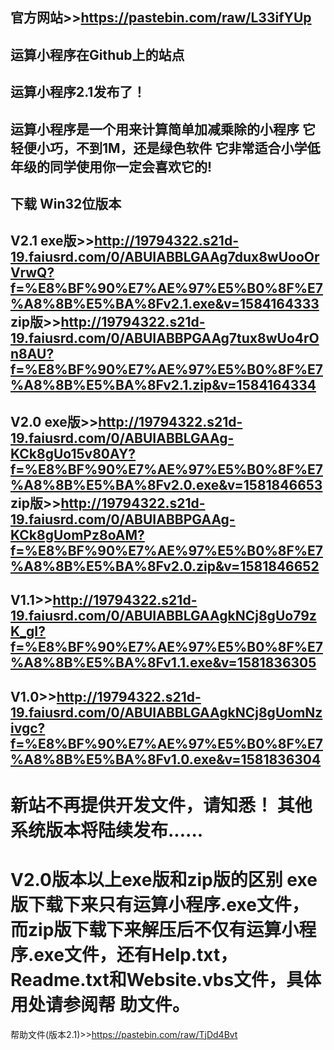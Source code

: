 官方网站>>https://pastebin.com/raw/L33ifYUp
-----------------------------------------------------------------------
运算小程序在Github上的站点
-----------------------------------------------------------------------
运算小程序2.1发布了！
-----------------------------------------------------------------------
运算小程序是一个用来计算简单加减乘除的小程序
它轻便小巧，不到1M，还是绿色软件
它非常适合小学低年级的同学使用
​你一定会喜欢它的!
-----------------------------------------------------------------------
下载
Win32位版本
-----------------------------------------------------------------------
V2.1
exe版>>http://19794322.s21d-19.faiusrd.com/0/ABUIABBLGAAg7dux8wUooOrVrwQ?f=%E8%BF%90%E7%AE%97%E5%B0%8F%E7%A8%8B%E5%BA%8Fv2.1.exe&v=1584164333
zip版>>http://19794322.s21d-19.faiusrd.com/0/ABUIABBPGAAg7tux8wUo4rOn8AU?f=%E8%BF%90%E7%AE%97%E5%B0%8F%E7%A8%8B%E5%BA%8Fv2.1.zip&v=1584164334
-----------------------------------------------------------------------
V2.0
exe版>>http://19794322.s21d-19.faiusrd.com/0/ABUIABBLGAAg-KCk8gUo15v80AY?f=%E8%BF%90%E7%AE%97%E5%B0%8F%E7%A8%8B%E5%BA%8Fv2.0.exe&v=1581846653
zip版>>http://19794322.s21d-19.faiusrd.com/0/ABUIABBPGAAg-KCk8gUomPz8oAM?f=%E8%BF%90%E7%AE%97%E5%B0%8F%E7%A8%8B%E5%BA%8Fv2.0.zip&v=1581846652
-----------------------------------------------------------------------
V1.1>>http://19794322.s21d-19.faiusrd.com/0/ABUIABBLGAAgkNCj8gUo79zK_gI?f=%E8%BF%90%E7%AE%97%E5%B0%8F%E7%A8%8B%E5%BA%8Fv1.1.exe&v=1581836305
-----------------------------------------------------------------------
V1.0>>http://19794322.s21d-19.faiusrd.com/0/ABUIABBLGAAgkNCj8gUomNzivgc?f=%E8%BF%90%E7%AE%97%E5%B0%8F%E7%A8%8B%E5%BA%8Fv1.0.exe&v=1581836304
-----------------------------------------------------------------------
新站不再提供开发文件，请知悉！
其他系统版本将陆续发布......
=======================================================================
V2.0版本以上exe版和zip版的区别
exe版下载下来只有运算小程序.exe文件，而zip版下载下来解压后不仅有运算小程
序.exe文件，还有Help.txt，Readme.txt和Website.vbs文件，具体用处请参阅帮
助文件。
=======================================================================
帮助文件(版本2.1)>>https://pastebin.com/raw/TjDd4Bvt
